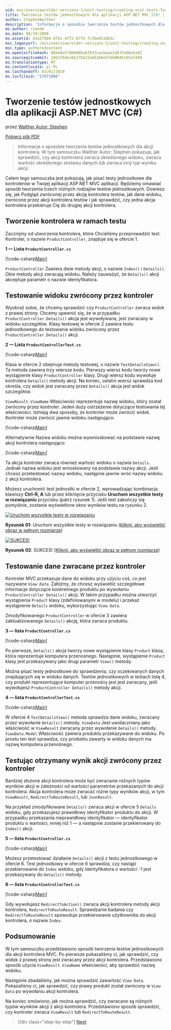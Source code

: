 ```yaml
---
uid: mvc/overview/older-versions-1/unit-testing/creating-unit-tests-for-asp-net-mvc-applications-cs
title: Tworzenie testów jednostkowych dla aplikacji ASP.NET MVC (C#) | Dokumentacja firmy Microsoft
author: StephenWalther
description: 'Informacje o sposobie tworzenia testów jednostkowych dla akcji kontrolera. W tym samouczku Walther Autor: Stephen pokazuje, jak sprawdzić, czy akcja kontrolera zwraca częśći...'
ms.author: riande
ms.date: 08/19/2008
ms.assetid: d3a270b9-d7b1-47f2-8775-fc3beb518b5c
msc.legacyurl: /mvc/overview/older-versions-1/unit-testing/creating-unit-tests-for-asp-net-mvc-applications-cs
msc.type: authoredcontent
ms.openlocfilehash: 08de8a57860886a8f633cacbaae1d63fe08a5a02
ms.sourcegitcommit: 24b1f6decbb17bb22a45166e5fdb0845c65af498
ms.translationtype: MT
ms.contentlocale: pl-PL
ms.lasthandoff: 03/01/2019
ms.locfileid: "57071006"
---
```

<a name="creating-unit-tests-for-aspnet-mvc-applications-c"></a>Tworzenie testów jednostkowych dla aplikacji ASP.NET MVC (C#)
====================
przez [Walther Autor: Stephen](https://github.com/StephenWalther)

[Pobierz plik PDF](http://download.microsoft.com/download/8/4/8/84843d8d-1575-426c-bcb5-9d0c42e51416/ASPNET_MVC_Tutorial_07_CS.pdf)

> Informacje o sposobie tworzenia testów jednostkowych dla akcji kontrolera. W tym samouczku Walther Autor: Stephen pokazuje, jak sprawdzić, czy akcji kontrolera zwraca określonego widoku, zwraca wartość określonego zestawu danych lub zwraca inny typ wyniku akcji.


Celem tego samouczka jest pokazują, jak pisać testy jednostkowe dla kontrolerów w Twojej aplikacji ASP.NET MVC aplikacji. Będziemy omawiać sposób tworzenia trzech różnych rodzajów testów jednostkowych. Dowiesz się, jak Podgląd zwróconej przez akcję kontrolera testów, jak dane widoku, zwrócone przez akcji kontrolera testów i jak sprawdzić, czy jedna akcja kontrolera przekieruje Cię do drugiej akcji kontrolera.

## <a name="creating-the-controller-under-test"></a>Tworzenie kontrolera w ramach testu

Zacznijmy od utworzenia kontrolera, które Chcieliśmy przeprowadzić test. Kontroler, o nazwie `ProductController`, znajduje się w ofercie 1.

**1 — Lista `ProductController.cs`**

[!code-csharp[Main](creating-unit-tests-for-asp-net-mvc-applications-cs/samples/sample1.cs)]

`ProductController` Zawiera dwie metody akcji, o nazwie `Index()` i `Details()`. Obie metody akcji zwracają widoku. Należy zauważyć, że `Details()` akcji akceptuje parametr o nazwie identyfikatora.

## <a name="testing-the-view-returned-by-a-controller"></a>Testowanie widoku zwrócony przez kontroler

Wyobraź sobie, że chcemy sprawdzić czy `ProductController` zwraca widok z prawej strony. Chcemy upewnić się, że w przypadku `ProductController.Details()` akcja jest wywoływana, jest zwracany w widoku szczegółów. Klasy testowej w ofercie 2 zawiera testu jednostkowego do testowania widoku zwrócony przez `ProductController.Details()` akcji.

**2 — Lista `ProductControllerTest.cs`**

[!code-csharp[Main](creating-unit-tests-for-asp-net-mvc-applications-cs/samples/sample2.cs)]

Klasa w ofercie 2 obejmuje metody testowej, o nazwie `TestDetailsView()`. Ta metoda zawiera trzy wiersze kodu. Pierwszy wiersz kodu tworzy nowe wystąpienie klasy `ProductController` klasy. Drugi wiersz kodu wywołuje kontrolera `Details()` metody akcji. Na koniec, ostatni wiersz sprawdza kod określa, czy widok jest zwracany przez `Details()` akcja jest widok szczegółów.

`ViewResult.ViewName` Właściwość reprezentuje nazwę widoku, który został zwrócony przez kontroler. Jeden duży ostrzeżenie dotyczące testowania tej właściwości. Istnieją dwa sposoby, że kontroler może zwrócić widok. Kontroler może zwrócić jawnie widoku następująco:

[!code-csharp[Main](creating-unit-tests-for-asp-net-mvc-applications-cs/samples/sample3.cs)]

Alternatywnie Nazwa widoku można wywnioskować na podstawie nazwę akcji kontrolera następująco:

[!code-csharp[Main](creating-unit-tests-for-asp-net-mvc-applications-cs/samples/sample4.cs)]

Ta akcja kontroler zwraca również wartość widoku o nazwie `Details`. Jednak nazwa widoku jest wnioskowany na podstawie nazwy akcji. Jeśli chcesz przetestować nazwy widoku, następnie jawnie wróć nazwy widoku z akcji kontrolera.

Możesz uruchomić test jednostki w ofercie 2, wprowadzając kombinacja klawiszy **Ctrl-R, A** lub przez kliknięcie przycisku **Uruchom wszystkie testy w rozwiązaniu** przycisku (patrz rysunek 1). Jeśli test zakończy się pomyślnie, zostanie wyświetlone okno wyników testu na rysunku 2.


[![Uruchom wszystkie testy w rozwiązaniu](creating-unit-tests-for-asp-net-mvc-applications-cs/_static/image2.png)](creating-unit-tests-for-asp-net-mvc-applications-cs/_static/image1.png)

**Rysunek 01**: Uruchom wszystkie testy w rozwiązaniu ([kliknij, aby wyświetlić obraz w pełnym rozmiarze](creating-unit-tests-for-asp-net-mvc-applications-cs/_static/image3.png))


[![SUKCES!](creating-unit-tests-for-asp-net-mvc-applications-cs/_static/image5.png)](creating-unit-tests-for-asp-net-mvc-applications-cs/_static/image4.png)

**Rysunek 02**: SUKCES! ([Kliknij, aby wyświetlić obraz w pełnym rozmiarze](creating-unit-tests-for-asp-net-mvc-applications-cs/_static/image6.png))


## <a name="testing-the-view-data-returned-by-a-controller"></a>Testowanie dane zwracane przez kontroler

Kontroler MVC przekazuje dane do widoku przy użyciu coś, co jest nazywane *`View Data`*. Załóżmy, że chcesz wyświetlić szczegółowe informacje dotyczące konkretnego produktu po wywołaniu `ProductController Details()` akcji. W takim przypadku można utworzyć wystąpienia `Product` klasy (zdefiniowanymi w modelu) i przekaż wystąpienie `Details` widoku, wykorzystując `View Data`.

Zmodyfikowanego `ProductController` w ofercie 3 zawiera zaktualizowanego `Details()` akcję, która zwraca produktu.

**3 — lista `ProductController.cs`**

[!code-csharp[Main](creating-unit-tests-for-asp-net-mvc-applications-cs/samples/sample5.cs)]

Po pierwsze, `Details()` akcja tworzy nowe wystąpienie klasy `Product` klasa, która reprezentuje komputera przenośnego. Następnie, wystąpienie `Product` klasy jest przekazywany jako drugi parametr `View()` metody.

Można pisać testy jednostkowe do sprawdzenia, czy oczekiwanych danych znajdujących się w widoku danych. Testów jednostkowych w testach listę 4, czy produkt reprezentujące komputer przenośny jest jest zwracany, jeśli wywołujesz `ProductController Details()` metody akcji.

**4 — lista `ProductControllerTest.cs`**

[!code-csharp[Main](creating-unit-tests-for-asp-net-mvc-applications-cs/samples/sample6.cs)]

W ofercie 4 `TestDetailsView()` metoda sprawdza dane widoku, zwracany przez wywołanie `Details()` metody. `ViewData` Jest uwidaczniany jako właściwość w `ViewResult` zwracany przez wywołanie `Details()` metody. `ViewData.Model` Właściwość zawiera produktu przekazywane do widoku. Po prostu ten test sprawdza, czy produktu zawarty w widoku danych ma nazwę komputera przenośnego.

## <a name="testing-the-action-result-returned-by-a-controller"></a>Testując otrzymany wynik akcji zwrócony przez kontroler

Bardziej złożone akcji kontrolera może być zwracanie różnych typów wyników akcji w zależności od wartości parametrów przekazanych do akcji kontrolera. Akcja kontrolera może zwracać różne typy wyników akcji, w tym `ViewResult`, `RedirectToRouteResult`, lub `JsonResult`.

Na przykład zmodyfikowane `Details()` zwraca akcji w ofercie 5 `Details` widoku, gdy przekazujesz prawidłowy identyfikator produktu do akcji. W przypadku przekazania nieprawidłowy identyfikator — identyfikator produktu o wartości, mniej niż 1 — a następnie zostanie przekierowany do `Index()` akcji.

**5 — lista `ProductController.cs`**

[!code-csharp[Main](creating-unit-tests-for-asp-net-mvc-applications-cs/samples/sample7.cs)]

Możesz przetestować działanie `Details()` akcji z testu jednostkowego w ofercie 6. Test jednostkowy w ofercie 6 sprawdza, czy nastąpi przekierowanie do `Index` widoku, gdy identyfikatora o wartości -1 jest przekazywany do `Details()` metody.

**6 — lista `ProductControllerTest.cs`**

[!code-csharp[Main](creating-unit-tests-for-asp-net-mvc-applications-cs/samples/sample8.cs)]

Gdy wywołujesz `RedirectToAction()` zwraca akcji kontrolera metody akcji kontrolera, `RedirectToRouteResult`. Sprawdzanie badania czy `RedirectToRouteResult` spowoduje przekierowanie użytkownika do akcji kontrolera, o nazwie `Index`.

## <a name="summary"></a>Podsumowanie

W tym samouczku przedstawiono sposób tworzenia testów jednostkowych dla akcji kontrolera MVC. Po pierwsze pokazaliśmy ci, jak sprawdzić, czy widok z prawej strony jest zwracany przez akcji kontrolera. Przedstawiono sposób użycia `ViewResult.ViewName` właściwości, aby sprawdzić nazwę widoku.

Następnie zbadaliśmy, jak można sprawdzić zawartość `View Data`. Pokazaliśmy ci, jak sprawdzić, czy prawy produkt został zwrócony w `View Data` po wywołaniu akcji kontrolera.

Na koniec omówiono, jak można sprawdzić, czy zwracane są różnych typów wyników akcji z akcji kontrolera. Przedstawiono sposób sprawdzić, czy kontroler zwraca `ViewResult` lub `RedirectToRouteResult`.

> [!div class="step-by-step"]
> [Next](creating-unit-tests-for-asp-net-mvc-applications-vb.md)
